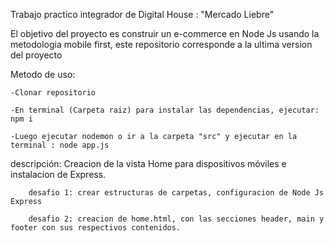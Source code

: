 Trabajo practico integrador de Digital House : "Mercado Liebre"

El objetivo del proyecto es construir un e-commerce en Node Js usando la metodologia mobile first, este repositorio corresponde a la ultima version del proyecto

Metodo de uso: 
    
    -Clonar repositorio 
    
    -En terminal (Carpeta raiz) para instalar las dependencias, ejecutar: npm i 
    
    -Luego ejecutar nodemon o ir a la carpeta "src" y ejecutar en la terminal : node app.js

descripción: Creacion de la vista Home para dispositivos móviles e instalacion de Express.

        desafio 1: crear estructuras de carpetas, configuracion de Node Js Express

        desafio 2: creacion de home.html, con las secciones header, main y footer con sus respectivos contenidos.
